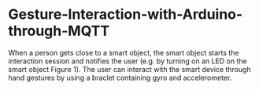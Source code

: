 # Gesture-Interaction-with-Arduino-through-MQTT

When a person gets close to a smart object,
the smart object starts the interaction session and notifies the user (e.g. by turning on an LED
on the smart object Figure 1). The user can interact with the smart device through hand
gestures by using a braclet containing gyro and accelerometer. 
